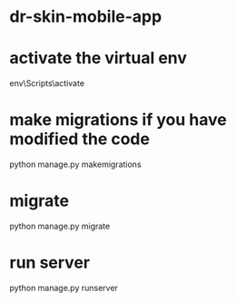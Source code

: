# dr-skin-mobile-app

# activate the virtual env
env\Scripts\activate
# make migrations if you have modified the code
python manage.py makemigrations
# migrate
python manage.py migrate
# run server
python manage.py runserver
